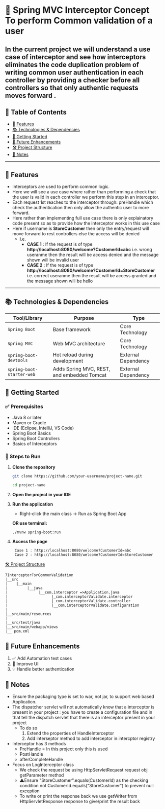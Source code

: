 # 🌿 Spring MVC Interceptor Concept To perform Common validation of a user

In the current project we will understand a use case of interceptor and see how interceptors eliminates the code duplication problem of writing common user authentication in each controller by providing a checker before all controllers so that only authentic requests moves forward .
---

## 📘 Table of Contents

- [🌟 Features](#-features)
- [📚 Technologies & Dependencies](#-technologies--dependencies)
- [🚀 Getting Started](#-getting-started)
- [🎯 Future Enhancements](#-future-enhancements)
- [🛠️ Project Structure](#-project-structure)
- [📝 Notes](#-notes)

---

## 🌟 Features

- Interceptors are used to perform common logic.
- Here we will see a use case where rather than performing a check that the user is valid in each controller we perform this step in an interceptor.
- Each request 1st reaches to the interceptor through: preHandle which check the authentication then only allow the authentic user to more forward.
- Here rather than implementing full use case there is only explainatory code present so as to provide how the interceptor works in this use case
- Here if username is **StoreCustomer** then only the entry/request will move forward to rest controllers else the access will be denied
  - i.e.
    - **CASE 1** :  If the request is of type **http://localhost:8080/welcome?CustomerId=abc** i.e. wrong useranme then the result will be access denied and the message shown will be  invalid user
    - **CASE 2** :  If the request is of type **http://localhost:8080/welcome?CustomerId=StoreCustomer** i.e. correct useranme then the result will be access granted and the message shown will be  hello 

---

## 📚 Technologies & Dependencies

| Tool/Library              | Purpose                                    | Type                |
| ------------------------- | ------------------------------------------ | ------------------- |
| `Spring Boot`             | Base framework                             | Core Technology     |
| `Spring MVC`              | Web MVC architecture                       | Core Technology     |
| `spring-boot-devtools`    | Hot reload during development              | External Dependency |
| `spring-boot-starter-web` | Adds Spring MVC, REST, and embedded Tomcat | External Dependency |


## 🚀 Getting Started

### ✅ Prerequisites

- Java 8 or later
- Maven or Gradle
- IDE (Eclipse, IntelliJ, VS Code)
- Spring Boot Basics
- Spring Boot Controllers
- Basics of Interceptors

### 🔧 Steps to Run

1. **Clone the repository**

   ```bash
   git clone https://github.com/your-username/project-name.git

   cd project-name
   ```

2. **Open the project in your IDE**

3. **Run the application**

   - Right-click the main class → Run as Spring Boot App

   **OR use terminal:**

   ```
   ./mvnw spring-boot:run

   ```

4. **Access the page**

   ```
    Case 1 : http://localhost:8080/welcome?CustomerId=abc
    Case 2 : http://localhost:8080/welcome?CustomerId=StoreCustomer
   ```
  
   
[🛠️ Project Structure](#-project-structure)

```
7InterceptorForCommonValidation
|__src
|    |__main
|         |__java
|              |__com.interceptor =>Application.java
|                    |_com.interceptorValidate.interceptor
|                    |_com.interceptorValidate.controller
|                    |__com.interceptorValidate.configuration 
|                 
|__src/main/resources
| 
|__src/test/java
|__src/main/webapp/views
|__ pom.xml

```

## 🎯 Future Enhancements

1. ✅ Add Automation test cases
2. 🎨 Improve UI
3. 💡 Handle better authentication

## 📝 Notes

- Ensure the packaging type is set to war, not jar, to support web based Application.
- The dispatcher servlet will not automatically know that a interceptor is present in your project : you have to create a configuration file and in that tell the dispatch servlet that there is an interceptor present in your project 
  - To do so
    1. Extend the properties of HandleInterceptor
    2. Add interseptor method to add interceptor in intercptor registry
- Interceptor has 3 methods 
  - PreHandle = In this project only this is used
  - PostHandle
  - afterCompleteHandle
- Focus on LogInterceptor class
  - We check the request be using HttpServletRequest request obj getParameter method
  - ⚠️Ensure "StoreCustomer".equals(CustomerId) as the checking condition not CustomerId.equals("StoreCustomer") to prevent null exception
  - To write or print the response back we use getWriter from HttpServletResponse response to give/print the result back
